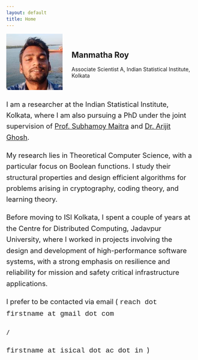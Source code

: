 ```yaml
---
layout: default
title: Home
---
```




<style>
.hero {
  display: flex;
  align-items: center;
  gap: 1.5rem;
}

/* Mobile first: stack vertically on small screens */
@media (max-width: 767px) {
  .hero {
    flex-direction: column;
    align-items: center;
    text-align: center;
  }
  .hero img.profile-photo {
    order: 1;
    max-width: 150px;
    width: 100%;
    height: auto;
  }
  .hero .hero-text {
    order: 2;
  }
  .hero .cta {
    order: 3;
    margin-top: 0.5rem;
  }
  .about {
    margin-top: 2rem;
    padding: 0 1rem;
  }
}
</style>

<section class="hero">
  <img src="/assets/profile.jpg" alt="Profile photo" class="profile-photo" />
  <div class="hero-text">
    <h1>Manmatha Roy</h1>
    <p class="lead">Associate Scientist A, Indian Statistical Institute, Kolkata</p>
  </div>
</section>

<section class="about" style="font-size: 1.15rem; line-height: 1.6; max-width: 700px; margin: 1.5rem auto;">
<p>
  I am a researcher at the Indian Statistical Institute, Kolkata, where I am also pursuing a PhD under the joint supervision of 
  <a href="https://isi.irins.org/profile/61161" target="_blank">Prof. Subhamoy Maitra</a> and 
  <a href="https://sites.google.com/site/homepagearijitghosh/" target="_blank">Dr. Arijit Ghosh</a>. 

My research lies in Theoretical Computer Science, with a particular focus on Boolean functions. I study their structural properties and design efficient algorithms for problems arising in cryptography, coding theory, and learning theory. 
</p>

<p>
Before moving to ISI Kolkata, I spent a couple of years at the Centre for Distributed Computing, Jadavpur University, where I worked in projects involving the design and development of high-performance software systems, with a strong emphasis on resilience and reliability for mission and safety critical infrastructure applications.
</p>

<!-- 

<p>
  You may find my resume  
  <a href="assets/docs/resume.pdf" target="_blank">here</a>. 
</p>

-->

<p>
  <!-- Feel free to reach me at <img src="assets/email.png" alt="Email Address" style="vertical-align: middle;"> -->
  I prefer to be contacted via email 
  (
  <span style="font-family: 'Courier New', Courier, monospace;">
    reach dot firstname at  gmail dot com
  </span>

    /  

  <span style="font-family: 'Courier New', Courier, monospace;">
    firstname at  isical dot ac dot in
  </span>
    )
</p>


</section>



